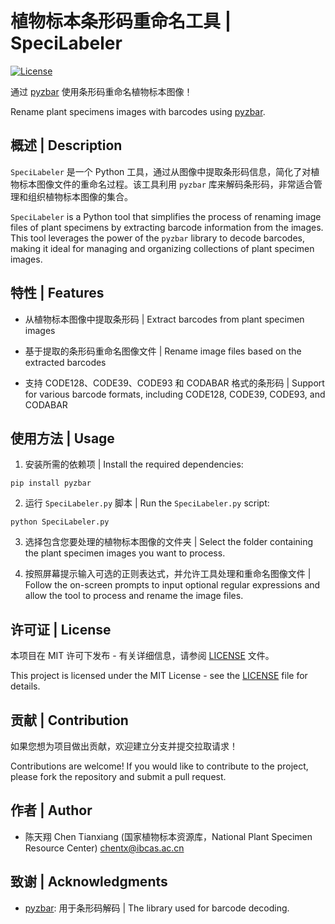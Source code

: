 # 植物标本条形码重命名工具 | SpeciLabeler

[![License](https://img.shields.io/badge/license-MIT-blue.svg)](LICENSE)

通过 [pyzbar](https://github.com/NaturalHistoryMuseum/pyzbar/) 使用条形码重命名植物标本图像！

Rename plant specimens images with barcodes using [pyzbar](https://github.com/NaturalHistoryMuseum/pyzbar/).

## 概述 | Description

`SpeciLabeler` 是一个 Python 工具，通过从图像中提取条形码信息，简化了对植物标本图像文件的重命名过程。该工具利用 `pyzbar` 库来解码条形码，非常适合管理和组织植物标本图像的集合。

`SpeciLabeler` is a Python tool that simplifies the process of renaming image files of plant specimens by extracting barcode information from the images. This tool leverages the power of the `pyzbar` library to decode barcodes, making it ideal for managing and organizing collections of plant specimen images.

## 特性 | Features

- 从植物标本图像中提取条形码 | Extract barcodes from plant specimen images

- 基于提取的条形码重命名图像文件 | Rename image files based on the extracted barcodes

- 支持 CODE128、CODE39、CODE93 和 CODABAR 格式的条形码 | Support for various barcode formats, including CODE128, CODE39, CODE93, and CODABAR

## 使用方法 | Usage

1. 安装所需的依赖项 | Install the required dependencies:

```
pip install pyzbar
```

2. 运行 `SpeciLabeler.py` 脚本 | Run the `SpeciLabeler.py` script:

```
python SpeciLabeler.py
```

3. 选择包含您要处理的植物标本图像的文件夹 | Select the folder containing the plant specimen images you want to process.

4. 按照屏幕提示输入可选的正则表达式，并允许工具处理和重命名图像文件 | Follow the on-screen prompts to input optional regular expressions and allow the tool to process and rename the image files.

## 许可证 | License

本项目在 MIT 许可下发布 - 有关详细信息，请参阅 [LICENSE](LICENSE) 文件。

This project is licensed under the MIT License - see the [LICENSE](LICENSE) file for details.

## 贡献 | Contribution

如果您想为项目做出贡献，欢迎建立分支并提交拉取请求！

Contributions are welcome! If you would like to contribute to the project, please fork the repository and submit a pull request.

## 作者 | Author

- 陈天翔 Chen Tianxiang (国家植物标本资源库，National Plant Specimen Resource Center) [chentx@ibcas.ac.cn](mailto:chentx@ibcas.ac.cn)

## 致谢 | Acknowledgments

- [pyzbar](https://github.com/NaturalHistoryMuseum/pyzbar/): 用于条形码解码 | The library used for barcode decoding.
